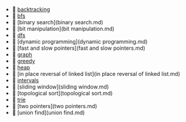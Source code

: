 * 📄 [backtracking](backtracking.md)
* 📄 [bfs](bfs.md)
* 📄 [binary search](binary search.md)
* 📄 [bit manipulation](bit manipulation.md)
* 📄 [dfs](dfs.md)
* 📄 [dynamic programming](dynamic programming.md)
* 📄 [fast and slow pointers](fast and slow pointers.md)
* 📄 [graph](graph.md)
* 📄 [greedy](greedy.md)
* 📄 [heap](heap.md)
* 📄 [in place reversal of linked list](in place reversal of linked list.md)
* 📄 [intervals](intervals.md)
* 📄 [sliding window](sliding window.md)
* 📄 [topological sort](topological sort.md)
* 📄 [trie](trie.md)
* 📄 [two pointers](two pointers.md)
* 📄 [union find](union find.md)
